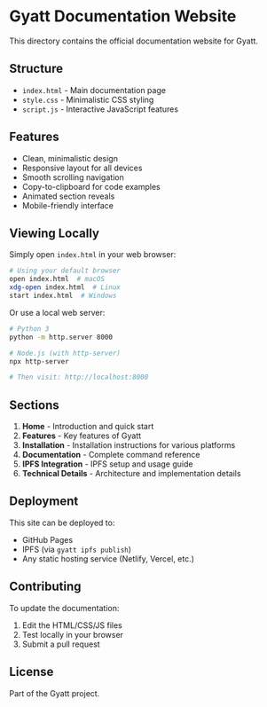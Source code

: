 # Gyatt Documentation Website

This directory contains the official documentation website for Gyatt.

## Structure

- `index.html` - Main documentation page
- `style.css` - Minimalistic CSS styling
- `script.js` - Interactive JavaScript features

## Features

- Clean, minimalistic design
- Responsive layout for all devices
- Smooth scrolling navigation
- Copy-to-clipboard for code examples
- Animated section reveals
- Mobile-friendly interface

## Viewing Locally

Simply open `index.html` in your web browser:

```bash
# Using your default browser
open index.html  # macOS
xdg-open index.html  # Linux
start index.html  # Windows
```

Or use a local web server:

```bash
# Python 3
python -m http.server 8000

# Node.js (with http-server)
npx http-server

# Then visit: http://localhost:8000
```

## Sections

1. **Home** - Introduction and quick start
2. **Features** - Key features of Gyatt
3. **Installation** - Installation instructions for various platforms
4. **Documentation** - Complete command reference
5. **IPFS Integration** - IPFS setup and usage guide
6. **Technical Details** - Architecture and implementation details

## Deployment

This site can be deployed to:
- GitHub Pages
- IPFS (via `gyatt ipfs publish`)
- Any static hosting service (Netlify, Vercel, etc.)

## Contributing

To update the documentation:
1. Edit the HTML/CSS/JS files
2. Test locally in your browser
3. Submit a pull request

## License

Part of the Gyatt project.
